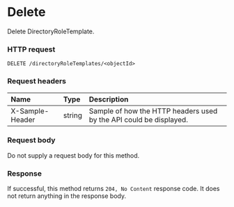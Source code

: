 # Delete

Delete DirectoryRoleTemplate.
### HTTP request
```http
DELETE /directoryRoleTemplates/<objectId>

```
### Request headers
| Name       | Type | Description|
|:---------------|:--------|:----------|
| X-Sample-Header  | string  | Sample of how the HTTP headers used by the API could be displayed.|

### Request body
Do not supply a request body for this method.


### Response
If successful, this method returns `204, No Content` response code. It does not return anything in the response body.


<!-- uuid: f5e74f9e-1053-4e72-ac1d-ce958df84f2e
2015-10-09 17:14:36 UTC -->